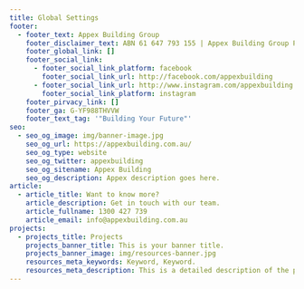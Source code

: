 ```yaml
---
title: Global Settings
footer:
  - footer_text: Appex Building Group
    footer_disclaimer_text: ABN 61 647 793 155 | Appex Building Group Pty Ltd
    footer_global_link: []
    footer_social_link:
      - footer_social_link_platform: facebook
        footer_social_link_url: http://facebook.com/appexbuilding
      - footer_social_link_url: http://www.instagram.com/appexbuilding
        footer_social_link_platform: instagram
    footer_pirvacy_link: []
    footer_ga: G-YF988THVVW
    footer_text_tag: '"Building Your Future"'
seo:
  - seo_og_image: img/banner-image.jpg
    seo_og_url: https://appexbuilding.com.au/
    seo_og_type: website
    seo_og_twitter: appexbuilding
    seo_og_sitename: Appex Building
    seo_og_description: Appex description goes here.
article:
  - article_title: Want to know more?
    article_description: Get in touch with our team.
    article_fullname: 1300 427 739
    article_email: info@appexbuilding.com.au
projects:
  - projects_title: Projects
    projects_banner_title: This is your banner title.
    projects_banner_image: img/resources-banner.jpg
    resources_meta_keywords: Keyword, Keyword.
    resources_meta_description: This is a detailed description of the page.
---
```

